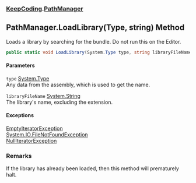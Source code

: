 ### [KeepCoding](KeepCoding.md 'KeepCoding').[PathManager](KeepCoding_PathManager.md 'KeepCoding.PathManager')
## PathManager.LoadLibrary(Type, string) Method
Loads a library by searching for the bundle. Do not run this on the Editor.  
```csharp
public static void LoadLibrary(System.Type type, string libraryFileName);
```
#### Parameters
<a name='KeepCoding_PathManager_LoadLibrary(System_Type_string)_type'></a>
`type` [System.Type](https://docs.microsoft.com/en-us/dotnet/api/System.Type 'System.Type')  
Any data from the assembly, which is used to get the name.
  
<a name='KeepCoding_PathManager_LoadLibrary(System_Type_string)_libraryFileName'></a>
`libraryFileName` [System.String](https://docs.microsoft.com/en-us/dotnet/api/System.String 'System.String')  
The library's name, excluding the extension.
  
#### Exceptions
[EmptyIteratorException](KeepCoding_EmptyIteratorException.md 'KeepCoding.EmptyIteratorException')  
[System.IO.FileNotFoundException](https://docs.microsoft.com/en-us/dotnet/api/System.IO.FileNotFoundException 'System.IO.FileNotFoundException')  
[NullIteratorException](KeepCoding_NullIteratorException.md 'KeepCoding.NullIteratorException')  
### Remarks
If the library has already been loaded, then this method will prematurely halt.  
